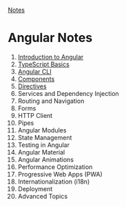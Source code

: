 [Notes](/index.md)

# Angular Notes

1. [Introduction to Angular](/angular/introduction/introduction.md)
2. [TypeScript Basics](/angular/typescript-basics/typescript-basics.md)
3. [Angular CLI](/angular/angular-cli/angular-cli.md)
4. [Components](/angular/components/components.md)
5. [Directives](/angular/directives/directives.md)
6. Services and Dependency Injection
7. Routing and Navigation
8. Forms
9. HTTP Client
10. Pipes
11. Angular Modules
12. State Management
13. Testing in Angular
14. Angular Material
15. Angular Animations
16. Performance Optimization
17. Progressive Web Apps (PWA)
18. Internationalization (i18n)
19. Deployment
20. Advanced Topics